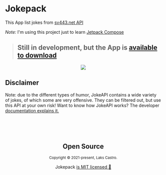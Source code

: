 # Jokepack

This App list jokes from [sv443.net API](https://sv443.net/jokeapi/v2/)

_Note:_ I'm using this project just to learn [Jetpack Compose](https://developer.android.com/jetpack/compose)

> ## Still in development, but the App is [available to download](https://github.com/LaksCastro/jokepack/releases/download/v0.1.0/app-release.apk)

<p align="center">  
  <kbd>
    <img src="https://user-images.githubusercontent.com/51419598/144769747-744fe5ab-9813-402f-99ac-b8096d2de968.gif">
  </kbd>
</p>

## Disclaimer

Note: due to the different types of humor, JokeAPI contains a wide variety of jokes, of which some are very offensive. They can be filtered out, but use this API at your own risk!
Want to know how JokeAPI works? The developer [documentation explains it.](https://github.com/Sv443/JokeAPI/blob/version/2.4.0/dev/docs/home.md#readme)

<br><br><br>

<h2 align="center">
  Open Source
</h2>
<p align="center">
  <sub>Copyright © 2021-present, Laks Castro.</sub>
</p>
<p align="center">Jokepack <a href="https://github.com/LaksCastro/jokepack/blob/master/LICENSE.md">is MIT licensed 💖</a></p>
